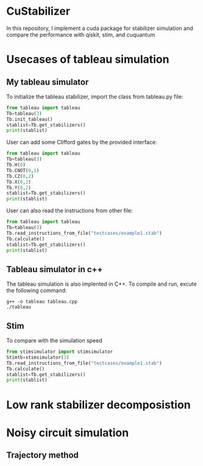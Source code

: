 # CuStabilizer


In this repository, I implement a cuda package for stabilizer simulation and compare the performance with qiskit, stim, and cuquantum


# Usecases of tableau simulation 

## My tableau simulator

To initialize the tableau stabilizer, import the class from tableau.py file:

```python
from tableau import tableau
Tb=tableau(3)
Tb.init_tableau()
stablist=Tb.get_stabilizers()
print(stablist)
```

User can add some Clifford gates by the provided interface:


```python
from tableau import tableau
Tb=tableau(3)
Tb.H(0)
Tb.CNOT(0,1)
Tb.CZ(0,2)
Tb.X(0,2)
Tb.Y(0,2)
stablist=Tb.get_stabilizers()
print(stablist)
```


User can also read the instructions from other file:


```python
from tableau import tableau
Tb=tableau(3)
Tb.read_instructions_from_file("testcases/example1.stab")
Tb.calculate()
stablist=Tb.get_stabilizers()
print(stablist)
```


## Tableau simulator in c++

The tableau simulation is also implented in C++. To compile and run, excute the following command:


```console
g++ -o tableau tableau.cpp
./tableau
```



## Stim


To compare with the simulation speed 


```python
from stimsimulator import stimsimulator
Stimtb=stimsimulator(3)
Tb.read_instructions_from_file("testcases/example1.stab")
Tb.calculate()
stablist=Tb.get_stabilizers()
print(stablist)
```


# Low rank stabilizer decomposistion



# Noisy circuit simulation


## Trajectory method